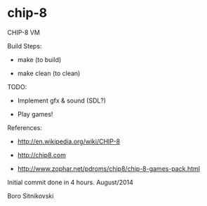 chip-8
======

CHIP-8 VM

Build Steps:

- make (to build)

- make clean (to clean)



TODO:

- Implement gfx & sound (SDL?)

- Play games!



References:

- http://en.wikipedia.org/wiki/CHIP-8

- http://chip8.com

- http://www.zophar.net/pdroms/chip8/chip-8-games-pack.html



Initial commit done in 4 hours. August/2014

Boro Sitnikovski
